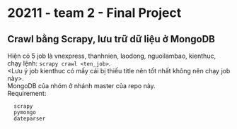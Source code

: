 # 20211 - team 2 - Final Project

## Crawl bằng Scrapy, lưu trữ dữ liệu ở MongoDB
Hiện có 5 job là vnexpress, thanhnien, laodong, nguoilambao, kienthuc, chạy lệnh: `scrapy crawl <ten_job>`.<br>
<Lưu ý job kienthuc có mấy cái bị thiếu title nên tốt nhất không nên chạy job này>.<br>
MongoDB của nhóm ở nhánh master của repo này. <br>
Requirement:
```  
  scrapy
  pymongo
  dateparser
```
